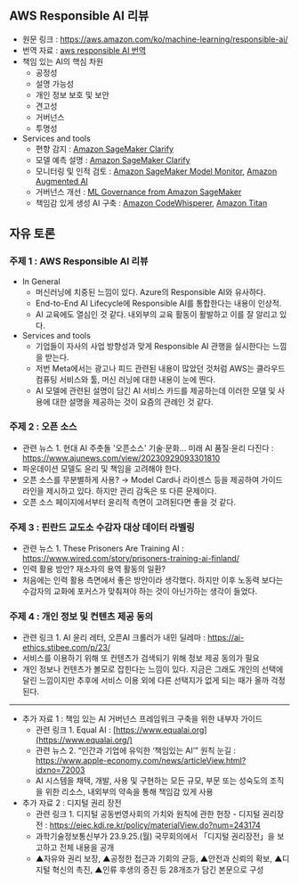 ## AWS Responsible AI 리뷰
- 원문 링크 : https://aws.amazon.com/ko/machine-learning/responsible-ai/
- 번역 자료 : [aws responsible AI 번역](../translation/aws_responsibleAI.md)
- 책임 있는 AI의 핵심 차원
    - 공정성
    - 설명 가능성
    - 개인 정보 보호 및 보안
    - 견고성
    - 거버넌스
    - 투명성
- Services and tools
    - 편향 감지 : [Amazon SageMaker Clarify](https://aws.amazon.com/sagemaker/clarify/)
    - 모델 예측 설명 : [Amazon SageMaker Clarify](https://aws.amazon.com/sagemaker/clarify/)
    - 모니터링 및 인적 검토 : [Amazon SageMaker Model Monitor](https://aws.amazon.com/sagemaker/ml-governance/), [Amazon Augmented AI](https://aws.amazon.com/augmented-ai/)
    - 거버넌스 개선 : [ML Governance from Amazon SageMaker](https://aws.amazon.com/sagemaker/ml-governance/)
    - 책임감 있게 생성 AI 구축 : [Amazon CodeWhisperer](https://aws.amazon.com/codewhisperer/), [Amazon Titan](https://aws.amazon.com/bedrock/titan/)

## 자유 토론
### 주제 1 : AWS Responsible AI 리뷰
- In General
    - 머신러닝에 치중된 느낌이 있다. Azure의 Responsible AI와 유사하다.
    - End-to-End AI Lifecycle에 Responsible AI를 통합한다는 내용이 인상적.
    - AI 교육에도 열심인 것 같다. 내외부의 교육 활동이 활발하고 이를 잘 알리고 있다.
- Services and tools
    - 기업들이 자사의 사업 방향성과 맞게 Responsible AI 관행을 실시한다는 느낌을 받는다.
    - 저번 Meta에서는 광고나 피드 관련된 내용이 많았던 것처럼 AWS는 클라우드 컴퓨팅 서비스와 툴, 머신 러닝에 대한 내용이 눈에 띈다.
    - AI 모델에 관련된 설명이 담긴 AI 서비스 카드를 제공하는데 이러한 모델 및 사용에 대한 설명을 제공하는 것이 요즘의 관례인 것 같다.
### 주제 2 : 오픈 소스
- 관련 뉴스 1. 현대 AI 주춧돌 '오픈소스' 기술·문화… 미래 AI 품질·윤리 다진다 : https://www.ajunews.com/view/20230929093301810
- 파운데이션 모델도 윤리 및 책임을 고려해야 한다.
- 오픈 소스를 무분별하게 사용? → Model Card나 라이센스 등을 제공하여 가이드라인을 제시하고 있다. 하지만 관리 감독은 또 다른 문제이다.
- 오픈 소스 페이지에서부터 윤리적 측면이 고려된다면 좋을 것 같다.
### 주제 3 : 핀란드 교도소 수감자 대상 데이터 라벨링
- 관련 뉴스 1. These Prisoners Are Training AI : https://www.wired.com/story/prisoners-training-ai-finland/
- 인력 활용 방안? 재소자의 용역 활동의 일환?
- 처음에는 인력 활용 측면에서 좋은 방안이라 생각했다. 하지만 이후 노동력 보다는 수감자의 교화에 포커스가 맞춰져야 하는 것이 아닌가하는 생각이 들었다.
### 주제 4 : 개인 정보 및 컨텐츠 제공 동의
- 관련 링크 1. AI 윤리 레터, 오픈AI 크롤러가 내민 딜레마 : https://ai-ethics.stibee.com/p/23/
- 서비스를 이용하기 위해 또 컨텐츠가 검색되기 위해 정보 제공 동의가 필요
- 개인 정보나 컨텐츠가 볼모로 잡힌다는 느낌이 있다. 지금은 그래도 개인의 선택에 달린 느낌이지만 추후에 서비스 이용 외에 다른 선택지가 없게 되는 때가 올까 걱정된다.
---
- 추가 자료 1 : 책임 있는 AI 거버넌스 프레임워크 구축을 위한 내부자 가이드
    - 관련 링크 1. Equal AI : [https://www.equalai.org](https://www.equalai.org/)
    - 관련 뉴스 2. “인간과 기업에 유익한 ‘책임있는 AI’” 원칙 눈길 : https://www.apple-economy.com/news/articleView.html?idxno=72003
    - AI 시스템을 채택, 개발, 사용 및 구현하는 모든 규모, 부문 또는 성숙도의 조직을 위한 리소스, 내외부의 약속을 통해 책임감 있게 사용
- 추가 자료 2 : 디지털 권리 장전
    - 관련 링크 1. 디지털 공동번영사회의 가치와 원칙에 관한 헌장 - 디지털 권리장전 : https://eiec.kdi.re.kr/policy/materialView.do?num=243174
    - 과학기술정보통신부가 23.9.25.(월) 국무회의에서 「디지털 권리장전」을 보고하고 전체 내용을 공개
    - ▲자유와 권리 보장, ▲공정한 접근과 기회의 균등, ▲안전과 신뢰의 확보, ▲디지털 혁신의 촉진, ▲인류 후생의 증진 등 28개조가 담긴 본문으로 구성